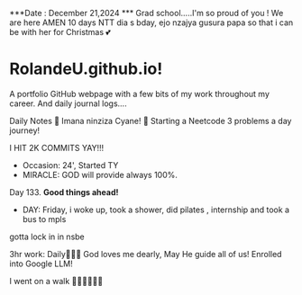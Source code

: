 ***Date : December 21,2024 *** Grad school.....I'm so proud of you !  We are here AMEN
10 days NTT dia s bday, ejo nzajya gusura papa so that i can be with her for Christmas 💕
# RolandeU.github.io!

A portfolio GitHub webpage with a few bits of my work throughout my career. And daily journal logs....


Daily Notes
💚 Imana ninziza Cyane! 
💚 Starting a Neetcode 3 problems a day journey!

I HIT 2K COMMITS YAY!!!

- Occasion: 24', Started TY 
- MIRACLE: GOD will provide always 100%.

Day 133. **Good things ahead!** 
- DAY: Friday, i woke up, took a shower, did pilates , internship and took a bus to mpls

gotta lock in in nsbe

3hr work: Daily💚💚💚
God loves me dearly, May He guide all of  us!
Enrolled into Google LLM! 

I went on a walk 💚💚💚💚💚💚
